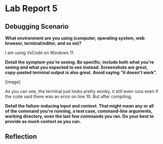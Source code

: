 # Lab Report 5 
## Debugging Scenario
**What environment are you using (computer, operating system, web browser, terminal/editor, and so on)?**

I am using VsCode on Windows 11

**Detail the symptom you're seeing. Be specific; include both what you're seeing and what you expected to see instead. 
Screenshots are great, copy-pasted terminal output is also great. Avoid saying “it doesn't work”.**

[image]

As you can see, the terminal just looks pretty wonky, it still even runs even if the code said there was an error on line 10. But after compiling, 

**Detail the failure-inducing input and context. That might mean any or all of the command you're running, a test case, command-line arguments, working directory, even the last few commands you ran. Do your best to provide as much context as you can.**

## Reflection
